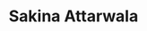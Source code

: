 ---
layout: people-layout
title: Sakina Attarwala
designation: Researcher
email: sakina@fieldsofview.in
description: Sakina is a visual designer grounded in problem-solving through storytelling. She has a background of working for and alongside diverse vulnerable communities, making her a strong advocate for inclusivity. Aiming to bridge these gaps and to help amplify the voices of those often marginalised at FOV, she aims to find new ways to address and solve for disparities leveraging visual expression.
img: sakina.png
category: team
ide: sakina
permalink: /team/sakina/
---